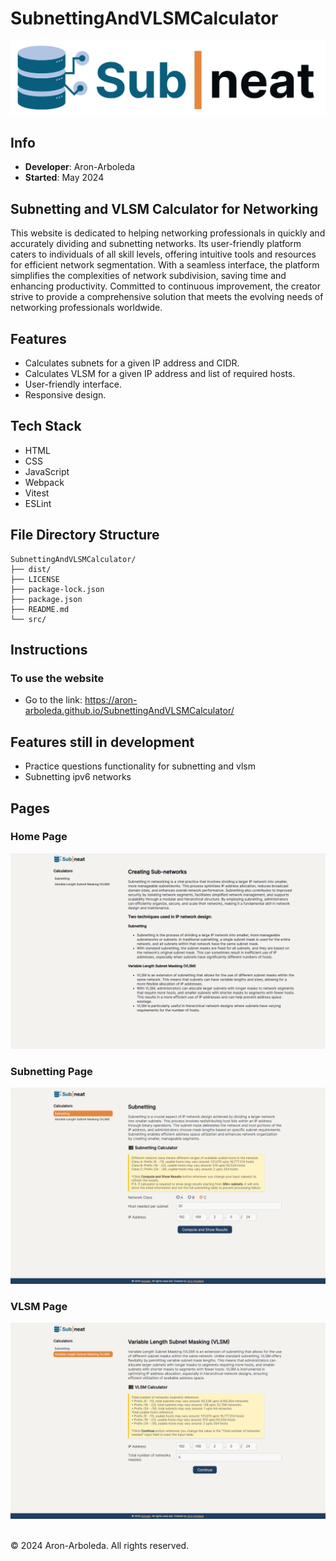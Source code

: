 # SubnettingAndVLSMCalculator

<img src='dist/assets/header.png'>

## Info

- **Developer**: Aron-Arboleda
- **Started**: May 2024

## Subnetting and VLSM Calculator for Networking

This website is dedicated to helping networking professionals in quickly and accurately dividing and subnetting networks. Its user-friendly platform caters to individuals of all skill levels, offering intuitive tools and resources for efficient network segmentation. With a seamless interface, the platform simplifies the complexities of network subdivision, saving time and enhancing productivity. Committed to continuous improvement, the creator strive to provide a comprehensive solution that meets the evolving needs of networking professionals worldwide.

## Features

- Calculates subnets for a given IP address and CIDR.
- Calculates VLSM for a given IP address and list of required hosts.
- User-friendly interface.
- Responsive design.

## Tech Stack

- HTML
- CSS
- JavaScript
- Webpack
- Vitest
- ESLint

## File Directory Structure

```
SubnettingAndVLSMCalculator/
├── dist/
├── LICENSE
├── package-lock.json
├── package.json
├── README.md
└── src/
```

## Instructions

### To use the website

- Go to the link: https://aron-arboleda.github.io/SubnettingAndVLSMCalculator/

## Features still in development

- Practice questions functionality for subnetting and vlsm
- Subnetting ipv6 networks

## Pages

### Home Page

<img src='homepage.png'>

### Subnetting Page

<img src='subnetting.png'>

### VLSM Page

<img src='vlsm.png'>

<br>&copy; 2024 Aron-Arboleda. All rights reserved.
